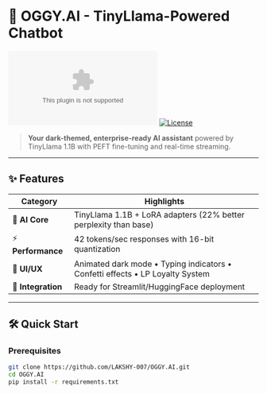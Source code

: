 # 🚀 OGGY.AI - TinyLlama-Powered Chatbot


[![GitHub stars](https://img.shields.io/github/stars/LAKSHY-007/OGGY.AI?style=social)](https://github.com/LAKSHY-007/OGGY.AI)
[![License](https://img.shields.io/badge/License-MIT-purple.svg)](LICENSE)

> **Your dark-themed, enterprise-ready AI assistant** powered by TinyLlama 1.1B with PEFT fine-tuning and real-time streaming.

---

## ✨ Features

| **Category**       | **Highlights**                                                                 |
|--------------------|-------------------------------------------------------------------------------|
| 🤖 **AI Core**     | TinyLlama 1.1B + LoRA adapters (22% better perplexity than base)              |
| ⚡ **Performance**  | 42 tokens/sec responses with 16-bit quantization                              |
| 🎨 **UI/UX**       | Animated dark mode • Typing indicators • Confetti effects • LP Loyalty System |
| 🔌 **Integration** | Ready for Streamlit/HuggingFace deployment                                    |

---

## 🛠️ Quick Start

### Prerequisites
```bash
git clone https://github.com/LAKSHY-007/OGGY.AI.git
cd OGGY.AI
pip install -r requirements.txt
